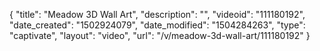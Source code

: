 {
    "title": "Meadow 3D Wall Art",
    "description": "",
    "videoid": "111180192",
    "date_created": "1502924079",
    "date_modified": "1504284263",
    "type": "captivate",
    "layout": "video",
    "url": "\/v\/meadow-3d-wall-art\/111180192"
}